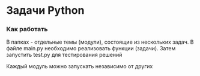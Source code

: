 # Задачи Python

### Как работать

В папках - отдельные темы (модули), состоящие из нескольких задач. В файле main.py необходимо реализовать функции (задачи). Затем запустить test.py для тестирования решений

Каждый модуль можно запускать независимо от других
